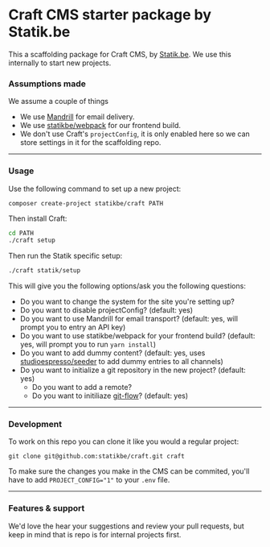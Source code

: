 # Craft CMS starter package by Statik.be
This a scaffolding package for Craft CMS, by [Statik.be](https://www.statik.be). We use this internally to start new projects.

### Assumptions made
We assume a couple of things
- We use [Mandrill](https://mandrillapp.com) for email delivery.
- We use [statikbe/webpack](https://github.com/statikbe/webpack) for our frontend build.
- We don't use Craft's `projectConfig`, it is only enabled here so we can store settings in it for the scaffolding repo.

---
### Usage

Use the following command to set up a new project:
````
composer create-project statikbe/craft PATH
````

Then install Craft:

````bash
cd PATH
./craft setup
````

Then run the Statik specific setup:

````bash
./craft statik/setup
````

This will give you the following options/ask you the following questions:
- Do you want to change the system for the site you're setting up?
- Do you want to disable projectConfig? (default: yes)
- Do you want to use Mandrill for email transport? (default: yes, will prompt you to entry an API key)
- Do you want to use statikbe/webpack for your frontend build? (default: yes, will prompt you to run `yarn install`)
- Do you want to add dummy content? (default: yes, uses [studioespresso/seeder](https://github.com/studioespresso/craft3-seeder/) to add dummy entries to all channels)
- Do you want to initialize a git repository in the new project? (default: yes)
    - Do you want to add a remote?
    - Do you want to initiliaze [git-flow](https://nvie.com/posts/a-successful-git-branching-model/)? (default: yes)

----
### Development
To work on this repo you can clone it like you would a regular project:
````
git clone git@github.com:statikbe/craft.git craft
````
To make sure the changes you make in the CMS can be commited, you'll have to add `PROJECT_CONFIG="1"` to your `.env` file.

---
### Features & support
We'd love the hear your suggestions and review your pull requests, but keep in mind that is repo is for internal projects first.